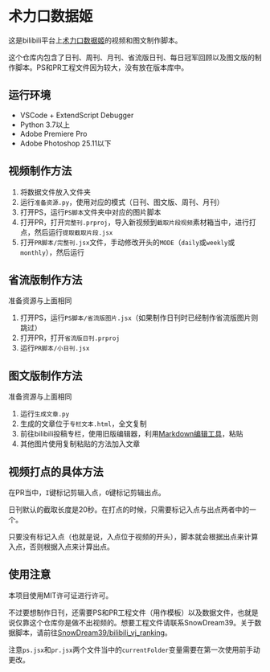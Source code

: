 # 术力口数据姬

这是bilibili平台上[术力口数据姬](https://space.bilibili.com/3546611315640327)的视频和图文制作脚本。

这个仓库内包含了日刊、周刊、月刊、省流版日刊、每日冠军回顾以及图文版的制作脚本。PS和PR工程文件因为较大，没有放在版本库中。

## 运行环境

- VSCode + ExtendScript Debugger
- Python 3.7以上
- Adobe Premiere Pro
- Adobe Photoshop 25.11以下

## 视频制作方法

1. 将数据文件放入文件夹
2. 运行`准备资源.py`，使用对应的模式（日刊、图文版、周刊、月刊）
3. 打开PS，运行`PS脚本`文件夹中对应的图片脚本
4. 打开PR，打开`完整刊.prproj`，导入新视频到`截取片段视频`素材箱当中，进行打点，然后运行`提取截取片段.jsx`
5. 打开`PR脚本/完整刊.jsx`文件，手动修改开头的`MODE`（`daily`或`weekly`或`monthly`），然后运行

## 省流版制作方法

准备资源与上面相同
1. 打开PS，运行`PS脚本/省流版图片.jsx`（如果制作日刊时已经制作省流版图片则跳过）
2. 打开PR，打开`省流版日刊.prproj`
3. 运行`PR脚本/小日刊.jsx`

## 图文版制作方法

准备资源与上面相同
1. 运行`生成文章.py`
2. 生成的文章位于`专栏文本.html`，全文复制
3. 前往bilibili投稿专栏，使用旧版编辑器，利用[Markdown编辑工具](https://github.com/LuckyPuppy514/Bilibili-Markdown)，粘贴
4. 其他图片使用复制粘贴的方法加入文章

## 视频打点的具体方法

在PR当中，`I`键标记剪辑入点，`O`键标记剪辑出点。

日刊默认的截取长度是20秒。在打点的时候，只需要标记入点与出点两者中的一个。

只要没有标记入点（也就是说，入点位于视频的开头），脚本就会根据出点来计算入点，否则根据入点来计算出点。

## 使用注意

本项目使用MIT许可证进行许可。

不过要想制作日刊，还需要PS和PR工程文件（用作模板）以及数据文件，也就是说仅靠这个仓库你是做不出视频的。想要工程文件请联系SnowDream39。关于数据脚本，请前往[SnowDream39/bilibili_vj_ranking](https://github.com/SnowDream39/bilibili_vj_ranking)。

注意`ps.jsx`和`pr.jsx`两个文件当中的`currentFolder`变量需要在第一次使用前手动更改。